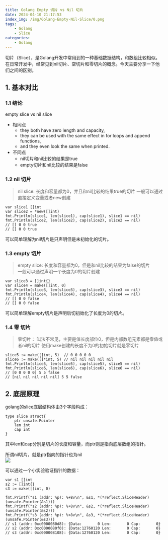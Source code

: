 ```yaml
---
title: Golang Empty 切片 vs Nil 切片
date: 2024-04-10 21:17:53
index_img: /img/Golang-Empty-Nil-Slice/0.png
tags:
    - Golang
    - Slice
categories:
    - Golang
---
```


切片（Slice），是Golang开发中常用到的一种基础数据结构，和数组比较相似。在日常开发中，经常见到nil切片、空切片和零切片的概念。今天主要分享一下他们之间的区别。

<!-- more -->  

## 1. 基本对比

### 1.1 结论     

empty slice vs nil slice     

- 相同点   
    - they both have zero length and capacity,   
    - they can be used with the same effect in for loops and append functions,
    - and they even look the same when printed.
- 不同点   
    - nil切片和nil比较的结果是true  
    - empty切片和nil比较的结果是false   


### 1.2 nil 切片  
> nil slice: 长度和容量都为0，并且和nil比较的结果true的切片
> 一般可以通过直接定义变量或者new创建   

```golang
var slice1 []int
var slice2 = *new([]int)
fmt.Println(slice1, len(slice1), cap(slice1), slice1 == nil)
fmt.Println(slice2, len(slice2), cap(slice2), slice2 == nil)  
// [] 0 0 true
// [] 0 0 true
```

可以简单理解为nil切片是只声明但是未初始化的切片。   
  
### 1.3 empty 切片  
> empty slice: 长度和容量都为0，但是和nil比较的结果为false的切片  
> 一般可以通过声明一个长度为0的切片创建  

```golang 
var slice3 = []int{}
var slice4 = make([]int, 0)
fmt.Println(slice3, len(slice3), cap(slice3), slice3 == nil)
fmt.Println(slice4, len(slice4), cap(slice4), slice4 == nil)  
// [] 0 0 false
// [] 0 0 false
```

可以简单理解empty切片是声明后切初始化了长度为0的切片。

### 1.4 零 切片  
> 零切片： 叫法不常见，主要是值长度部位0，但是内部数组元素都是零值或者nil的切片 
> 使用make创建的长度不为0的初始切片就是零切片  

```golang
slice5 := make([]int, 5)  // 0 0 0 0 0
slice6 := make([]*int, 5) // nil nil nil nil nil
fmt.Println(slice5, len(slice5), cap(slice5), slice5 == nil)
fmt.Println(slice6, len(slice6), cap(slice6), slice6 == nil)
// [0 0 0 0 0] 5 5 false
// [nil nil nil nil nil] 5 5 false
```

## 2. 底层原理 
golang的slice底层结构体由3个字段构成：

```golang
type slice struct{
    ptr unsafe.Pointer 
    len int 
    cap int
}

``` 

其中len和cap分别是切片的长度和容量，而ptr则是指向底层数组的指针。    

所谓nil切片，就是ptr指向的指针也为nil  
![](/img/Golang-Empty-Nil-Slice/1.jpg)     



可以通过一个小实验验证指针的数据：  

```golang
var s1 []int  
s2 := []int{}  
s3 := make([]int, 0)

fmt.Printf("s1 (addr: %p): %+8v\n", &s1, *(*reflect.SliceHeader)(unsafe.Pointer(&s1)))
fmt.Printf("s2 (addr: %p): %+8v\n", &s2, *(*reflect.SliceHeader)(unsafe.Pointer(&s2))) 
fmt.Printf("s3 (addr: %p): %+8v\n", &s3, *(*reflect.SliceHeader)(unsafe.Pointer(&s3))) 
// s1 (addr: 0xc0000080d8): {Data:       0 Len:       0 Cap:       0}
// s2 (addr: 0xc0000080f0): {Data:12760120 Len:       0 Cap:       0}
// s3 (addr: 0xc000008108): {Data:12760120 Len:       0 Cap:       0}

```



